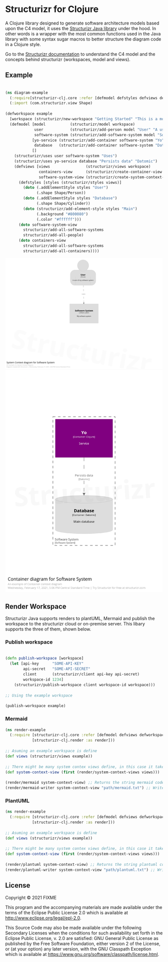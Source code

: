 # Structurizr for Clojure

A Clojure library designed to generate software architecture models based upon the C4 model, it uses the [Structurizr Java library](https://github.com/structurizr/java) under the hood. In other words is a wrapper with the most common functions used in the Java library with some syntax sugar macros to better structure the diagram code in a Clojure style.

Go to the [Structurizr documentation](https://github.com/structurizr/java#table-of-contents) to understand the C4 model and the concepts behind structurizr (workspaces, model and views).

## Example

``` clojure

(ns diagram-example
  (:require[structurizr-clj.core :refer [defmodel defstyles defviews defworkspace] :as structurizr]))
  (:import (com.structurizr.view Shape)

(defworkspace example
  [workspace (structurizr/new-workspace "Getting Started" "This is a model of my software system")]
  (defmodel [model           (structurizr/model workspace)
             user            (structurizr/add-person model "User" "A user of my software system" ["User"])
             software-system (structurizr/add-software-system model "Software System" "My software system")]
            [yo-service (structurizr/add-container software-system "Yo" "Service" "Clojure" ["Main"]) 
             database   (structurizr/add-container software-system "Database" "Main database" "Datomic" ["Database"])]
            []
    (structurizr/uses user software-system "Uses")
    (structurizr/uses yo-service database "Persists data" "Datomic")
    (defviews [views                (structurizr/views workspace)
               containers-view      (structurizr/create-container-view views software-system "Containers" "An example of Container context diagram")
               software-system-view (structurizr/create-system-context-view views software-system "System Context" "An example of a System Context diagram")]
      (defstyles [styles (structurizr/styles views)]
        (doto (.addElementStyle styles "User")
              (.shape Shape/Person))
        (doto (.addElementStyle styles "Database")
              (.shape Shape/Cylinder))
        (doto (structurizr/add-element-style styles "Main")
              (.background "#800080")
              (.color "#ffffff")))
      (doto software-system-view
        structurizr/add-all-software-systems
        structurizr/add-all-people)
      (doto containers-view
        structurizr/add-all-software-systems
        structurizr/add-all-containers))))
```

![Image System Context diagram](doc/images/example-SystemContext.png)
![Image Containers diagram](doc/images/example-Containers.png)

## Render Workspace

Structurizr Java supports renders to plantUML, Mermaid and publish the workspace to the structurizr cloud or on-premise server. This libary supports the three of them, shown below.

### Publish workspace

``` clojure

(defn publish-workspace [workspace]
  (let [api-key      "SOME-API-KEY"
        api-secret   "SOME-API-SECRET"
        client       (structurizr/client api-key api-secret)
        workspace-id 1234]
    (structurizr/publish-workspace client workspace-id workspace)))
    
;; Using the example workspace

(publish-workspace example)
```

### Mermaid

``` clojure
(ns render-example
  (:require [structurizr-clj.core :refer [defmodel defviews defworkspace] :as structurizr]
            [structurizr-clj.render :as render]))

;; Asuming an example workspace is define
(def views (structurizr/views example))

;; There might be many system contex views define, in this case it takes the first one
(def system-context-view (first (render/system-context-views views))) 

(render/mermaid system-context-view) ;; Returns the string mermaid code
(render/mermaid-writer system-context-view "path/mermaid.txt") ;; Writes a file with the mermaid code to the given path

```

### PlantUML

``` clojure
(ns render-example
  (:require [structurizr-clj.core :refer [defmodel defviews defworkspace] :as structurizr]
            [structurizr-clj.render :as render]))

;; Asuming an example workspace is define
(def views (structurizr/views example))

;; There might be many system contex views define, in this case it takes the first one
(def system-context-view (first (render/system-context-views views))) 

(render/plantuml system-context-view) ;; Returns the string plantuml code
(render/plantuml-writer system-context-view "path/plantuml.txt") ;; Writes a file with the plantuml code to the given path

```

## License

Copyright © 2021 FIXME

This program and the accompanying materials are made available under the
terms of the Eclipse Public License 2.0 which is available at
http://www.eclipse.org/legal/epl-2.0.

This Source Code may also be made available under the following Secondary
Licenses when the conditions for such availability set forth in the Eclipse
Public License, v. 2.0 are satisfied: GNU General Public License as published by
the Free Software Foundation, either version 2 of the License, or (at your
option) any later version, with the GNU Classpath Exception which is available
at https://www.gnu.org/software/classpath/license.html.
